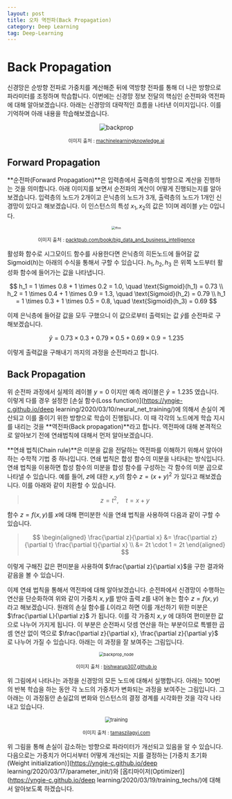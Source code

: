 ```yaml
---
layout: post
title: 오차 역전파(Back Propagation)
category: Deep Learning
tag: Deep-Learning
---
```








# Back Propagation

신경망은 순방향 전파로 가중치를 계산해준 뒤에 역방향 전파를 통해 더 나은 방향으로 파라미터를 조정하며 학습합니다. 이번에는 신경망 정보 전달의 핵심인 순전파와 역전파에 대해 알아보겠습니다. 아래는 신경망의 대략적인 흐름을 나타낸 이미지입니다. 이를 기억하며 아래 내용을 학습해보겠습니다.

<p align="center"><img src="https://machinelearningknowledge.ai/wp-content/uploads/2019/10/Backpropagation.gif" alt="backprop"  /></p>

<p align="center" style="font-size:80%">이미지 출처 : <a href="https://machinelearningknowledge.ai/animated-explanation-of-feed-forward-neural-network-architecture/">machinelearningknowledge.ai</a></p>

## Forward Propagation

**순전파(Forward Propagation)**은 입력층에서 출력층의 방향으로 계산을 진행하는 것을 의미합니다. 아래 이미지를 보면서 순전파의 계산이 어떻게 진행되는지를 알아보겠습니다. 입력층의 노드가 2개이고 은닉층의 노드가 3개, 출력층의 노드가 1개인 신경망이 있다고 해보겠습니다. 이 인스턴스의 특성 $x_1, x_2$의 값은 1이며 레이블 $y$는 0입니다.

<p align="center"><img src="https://static.packt-cdn.com/products/9781789346640/graphics/db3e2acd-a8ad-470b-beb2-30d26a844952.png" alt="ffnn" style="zoom:50%;" /></p>

<p align="center" style="font-size:80%">이미지 출처 : <a href="https://subscription.packtpub.com/book/big_data_and_business_intelligence/9781789346640/1/ch01lvl1sec14/feed-forward-propagation-from-scratch-in-python">packtpub.com/book/big_data_and_business_intelligence</a></p>

활성화 함수로 시그모이드 함수를 사용한다면 은닉층의 히든노드에 들어갈 값 $\text{Sigmoid}(h)$는 아래의 수식을 통해서 구할 수 있습니다. $h_1,h_2,h_3$ 은 위쪽 노드부터 활성화 함수에 들어가는 값을 나타냅니다.


$$
h_1 = 1 \times 0.8 + 1 \times 0.2 = 1.0, \quad \text{Sigmoid}(h_1) = 0.73 \\
h_2 = 1 \times 0.4 + 1 \times 0.9 = 1.3, \quad \text{Sigmoid}(h_2) = 0.79 \\
h_1 = 1 \times 0.3 + 1 \times 0.5 = 0.8, \quad \text{Sigmoid}(h_3) = 0.69
$$


이제 은닉층에 들어갈 값을 모두 구했으니 이 값으로부터 출력되는 값 $\hat{y}$를 순전파로 구해보겠습니다.


$$
\hat{y} = 0.73 \times 0.3 + 0.79 \times 0.5 + 0.69 \times 0.9 = 1.235
$$


이렇게 출력값을 구해내기 까지의 과정을 순전파라고 합니다.



## Back Propagation

위 순전파 과정에서 실제의 레이블 $y=0$ 이지만 예측 레이블은 $\hat{y} = 1.235$ 였습니다. 이렇게 다를 경우 설정한 [손실 함수(Loss function)](https://yngie-c.github.io/deep learning/2020/03/10/neural_net_training/)에 의해서 손실이 계산되고 이를 줄이기 위한 방향으로 학습이 진행됩니다. 이 때 각각의 노드에게 학습 지시를 내리는 것을 **역전파(Back propagation)**라고 합니다. 역전파에 대해 본격적으로 알아보기 전에 연쇄법칙에 대해서 먼저 알아보겠습니다.

**연쇄 법칙(Chain rule)**은 미분을 값을 전달하는 역전파를 이해하기 위해서 알아야 하는 수학적 기법 중 하나입니다. 연쇄 법칙은 합성 함수의 미분을 나타내는 방식입니다. 연쇄 법칙을 이용하면 합성 함수의 미분을 합성 함수를 구성하는 각 함수의 미분 곱으로 나타낼 수 있습니다. 예를 들어, $z$에 대한 $x,y$의 함수 $z = (x+y)^2$ 가 있다고 해보겠습니다. 이를 아래와 같이 치환할 수 있습니다.



>$$
>z = t^2, \quad t=x+y
>$$



함수 $z=f(x,y)$를 $x$에 대해 편미분한 식을 연쇄 법칙을 사용하여 다음과 같이 구할 수 있습니다.



>
>$$
>\begin{aligned}
>\frac{\partial z}{\partial x} &= \frac{\partial z}{\partial t} \frac{\partial t}{\partial x} \\
>&= 2t \cdot 1 = 2t
>\end{aligned}
>$$



이렇게 구해진 값은 편미분을 사용하여 $\frac{\partial z}{\partial x}$을 구한 결과와 같음을 볼 수 있습니다.

이제 연쇄 법칙을 통해서 역전파에 대해 알아보겠습니다. 순전파에서 신경망이 수행하는 연산을 단순화하여 위와 같이 가중치 $x,y$를 받아 출력 $z$를 내어 놓는 함수 $z = f(x,y)$ 라고 해보겠습니다. 원래의 손실 함수를 $L$이라고 하면 이를 개선하기 위한 미분은 $\frac{\partial L}{\partial z}$ 가 됩니다. 이를 각 가중치 $x, y$ 에 대하여 편미분한 값으로 나누어 가지게 됩니다. 이 부분은 순전파시 덧셈 연산을 하는 부분이므로 특별한 곱셈 연산 없이 역으로 $\frac{\partial z}{\partial x}, \frac{\partial z}{\partial y}$ 로 나누어 가질 수 있습니다. 아래는 이 과정을 잘 보여주는 그림입니다.

<p align="center"><img src="https://bishwarup307.github.io/images/convbackprop/backprop_cs231n.png" alt="backprop_node" style="zoom:67%;" /></p>



<p align="center" style="font-size:80%">이미지 출처 : <a href="https://bishwarup307.github.io/deep%20learning/convbackprop/">bishwarup307.github.io</a></p>

위 그림에서 나타나는 과정을 신경망의 모든 노드에 대해서 실행합니다. 아래는 100번의 반복 학습을 하는 동안 각 노드의 가중치가 변화되는 과정을 보여주는 그림입니다. 그 아래는 이 과정동안 손실값의 변화와 인스턴스의 결정 경계를 시각화한 것을 각각 나타내고 있습니다.

<p align="center"><img src="https://raw.githubusercontent.com/mtoto/mtoto.github.io/master/data/2017-11-08-net/result.gif" alt="training" style="zoom:80%;" /></p>

<p align="center" style="font-size:80%">이미지 출처 : <a href="http://tamaszilagyi.com/blog/2017/2017-11-11-animated_net/">tamaszilagyi.com</a></p>

위 그림을 통해 손실이 감소하는 방향으로 파라미터가 개선되고 있음을 알 수 있습니다. 다음으로는 가중치가 어디서부터 어떻게 개선되는 지를 결정하는 [가중치 초기화(Weight initialization)](https://yngie-c.github.io/deep learning/2020/03/17/parameter_init/)와 [옵티마이저(Optimizer)](https://yngie-c.github.io/deep learning/2020/03/19/training_techs/)에 대해서 알아보도록 하겠습니다.


